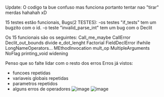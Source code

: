 Update: O codigo ta bue confuso mas funciona portanto tentar nao "tirar" merdas hahahah xD

15 testes estão funcionais, 
Bugs(2 TESTES): 
-os testes "if_tests" tem um bugzito com o id.
-o teste "invalid_parse_int" tem um bug com o Declit

Os 15 funcionais são os seguintes:
Call_me_maybe
CallError
Declit_out_bounds
divide
e_dot_lenght
Factorial
FieldDeclError
ifwhile
LongNameOperators...
MEthodInvocation
mult_op
MultipleArguments
NoFlag
printing_void
widening




Penso que so falte lidar com o resto dos erros
Erros já vistos:
 * funcoes repetidas
 * variaveis globais repetidas
 * parametros repetidos
 * alguns erros de operadores
 ![image](https://user-images.githubusercontent.com/86196394/202829192-24aee77e-05e2-4400-91de-12d4da781db5.png)
![image](https://user-images.githubusercontent.com/86196394/202829205-b06edfeb-829c-4858-954b-7ea0e5b04803.png)


